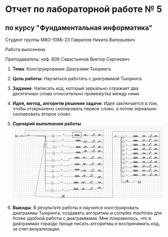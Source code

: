 # Отчет по лабораторной работе № 5
## по курсу "Фундаментальная информатика"

Студент группы M8О-108Б-23 Гаврилов Никита Валерьевич

Работа выполнена 

Преподаватель: каф. 806 Севастьянов Виктор Сергеевич

1. **Тема**: Конструирование Диаграмм Тьюринга
2. **Цель работы**: Научиться работать с диаграммой Тьюринга
3. **Задание**: Написать код, который зеркально отражает два десятичных слова относительно промежутка между ними
4. **Идея, метод, алгоритм решения задачи**: Идея заключается в том, чтобы  отзеркалено скопировать первое слово, а потом зеркально скопировать второе слово.
   
5. **Сценарий выполнения работы**:
  ![Image alt](https://github.com/Happ1S/my_labs/blob/main/lab6/diagramma.jpg)


6. **Выводы**: В результате работы я научился конструировать диаграммы Тьюринга, создавать алгоритмы и complex machines для более удобной работы с диаграммами.
Мне понравилось, что в диаграммах гораздо проще писать алгоритмы и воспринимать код, за счет визуализации.

